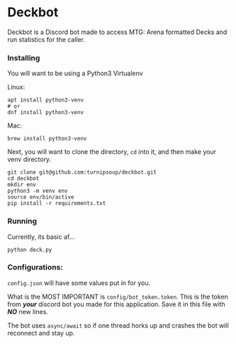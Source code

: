 # Deckbot

Deckbot is a Discord bot made to access MTG: Arena formatted Decks and run statistics for the caller.

### Installing
You will want to be using a Python3 Virtualenv

Linux:
```
apt install python3-venv
# or
dnf install python3-venv
```

Mac:
```
brew install python3-venv
```

Next, you will want to clone the directory, `cd` into it, and then make your venv directory.

```
git clone git@github.com:turnipsoup/deckbot.git
cd deckbot
mkdir env
python3 -m venv env
source env/bin/active
pip install -r requirements.txt
```

### Running

Currently, its basic af...
```
python deck.py
```

### Configurations:
`config.json` will have some values put in for you.

What is the MOST IMPORTANT is `config/bot_token.token`. This is the token from ***your*** discord bot you made for this application. Save it in this file with ***NO*** new lines.

The bot uses `async/await` so if one thread horks up and crashes the bot will reconnect and stay up.
